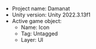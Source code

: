 <!-- UNITY CODE ASSIST INSTRUCTIONS START -->
- Project name: Damanat
- Unity version: Unity 2022.3.13f1
- Active game object:
  - Name: Icon
  - Tag: Untagged
  - Layer: UI
<!-- UNITY CODE ASSIST INSTRUCTIONS END -->